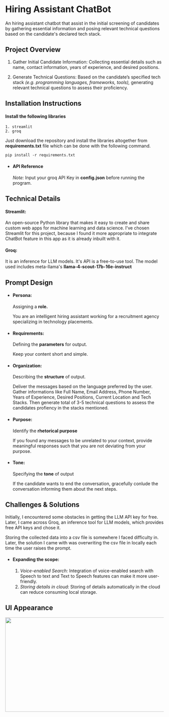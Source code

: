 
# Hiring Assistant ChatBot

An hiring assistant chatbot that assist in the initial screening of candidates by gathering essential information and posing relevant technical questions based on the candidate's declared tech stack.

## Project Overview

1. Gather Initial Candidate Information: Collecting essential details such as name, contact information, years of experience, and desired positions. 

2. Generate Technical Questions: Based on the candidate’s specified tech stack *(e.g. programming languages, frameworks, tools),* generating relevant technical questions to assess their proficiency.

## Installation Instructions

#### Install the following libraries

    1. streamlit
    2. groq

Just download the repository and install the libraries altogether from **requirements.txt** file which can be done with the following command.
```http
pip install -r requirements.txt
```
* #### API Reference

   *Note:* Input your groq API Key in **config.json** before running the program.


## Technical Details

#### Streamlit: 
   An open-source Python library that makes it easy to create and share custom web apps for machine learning and data science. I've chosen Streamlit for this project, because I found it more appropriate to integrate ChatBot feature in this app as it is already inbuilt with it.

#### Groq:

   It is an inference for LLM models. It's API is a free-to-use tool. The model used includes meta-llama's **llama-4-scout-17b-16e-instruct**    


## Prompt Design

* #### Persona:
   Assigning a **role.** 

   You are an intelligent hiring assistant working for a recruitment agency specializing in technology placements.

* #### Requirements:
   Defining the **parameters** for output.   

   Keep your content short and simple.

* #### Organization:
   Describing the **structure** of output.    

   Deliver the messages based on the language preferred by the user. Gather informations like Full Name, Email Address, Phone Number, Years of Experience, Desired Positions, Current Location and Tech Stacks. Then generate total of 3-5 technical questions to assess the candidates profiency in the stacks mentioned. 

* #### Purpose:
   Identify the **rhetorical purpose**

   If you found any messages to be unrelated to your context, provide meaningful responses such that you are not deviating from your purpose.

* #### Tone: 
  Specifying the **tone** of output 

  If the candidate wants to end the conversation, gracefully conlude the conversation informing them about the next steps.

## Challenges & Solutions        

   Initially, I encountered some obstacles in getting the LLM API key for free. Later, I came across Groq, an inference tool for LLM models, which provides free API keys and chose it.

   Storing the collected data into a csv file is somewhere I faced difficulty in. Later, the solution I came with was overwriting the csv file in locally each time the user raises the prompt.  


  * #### Expanding the scope:   
     1. *Voice-enabled Search:* Integration of voice-enabled search with Speech to text and Text to Speech features can make it more user-friendly.
     2. *Storing details in cloud:* Storing of details automatically in the cloud can reduce consuming local storage.


## UI Appearance

<img src="https://yourimageshare.com/ib/flBHwi1sU0.png" width=600 height=300>
